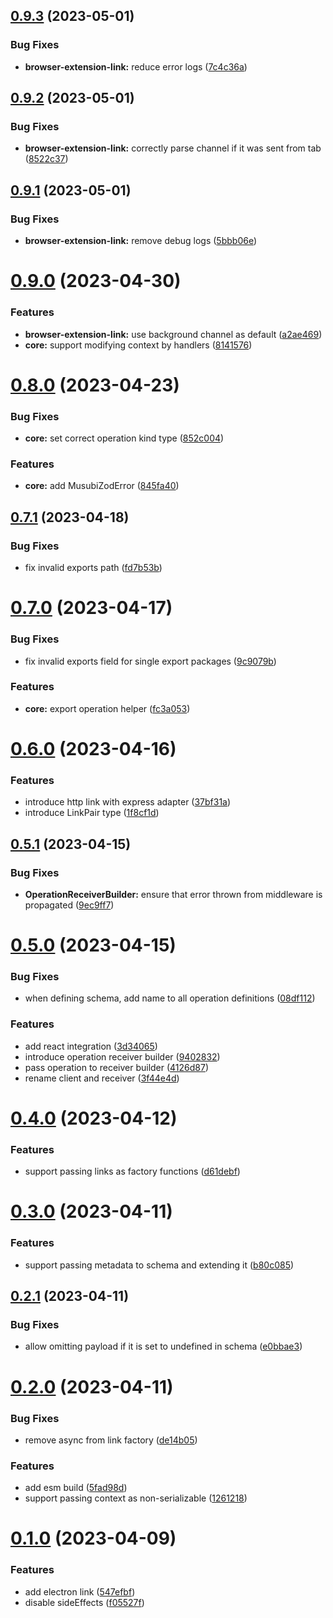 ## [0.9.3](https://github.com/TheUnderScorer/musubi/compare/browser-extension-link-v0.9.2...browser-extension-link-v0.9.3) (2023-05-01)


### Bug Fixes

* **browser-extension-link:** reduce error logs ([7c4c36a](https://github.com/TheUnderScorer/musubi/commit/7c4c36aa53347f05fe2a967632a581b048f550c6))

## [0.9.2](https://github.com/TheUnderScorer/musubi/compare/browser-extension-link-v0.9.1...browser-extension-link-v0.9.2) (2023-05-01)


### Bug Fixes

* **browser-extension-link:** correctly parse channel if it was sent from tab ([8522c37](https://github.com/TheUnderScorer/musubi/commit/8522c37837d9e57464cdc6bbc326e36853f533a5))

## [0.9.1](https://github.com/TheUnderScorer/musubi/compare/browser-extension-link-v0.9.0...browser-extension-link-v0.9.1) (2023-05-01)


### Bug Fixes

* **browser-extension-link:** remove debug logs ([5bbb06e](https://github.com/TheUnderScorer/musubi/commit/5bbb06e41ef44f5ffd88521e9c015ffac67d1b5d))

# [0.9.0](https://github.com/TheUnderScorer/musubi/compare/browser-extension-link-v0.8.0...browser-extension-link-v0.9.0) (2023-04-30)


### Features

* **browser-extension-link:** use background channel as default ([a2ae469](https://github.com/TheUnderScorer/musubi/commit/a2ae469df90d75a0715afc5fd4ee536f6600c012))
* **core:** support modifying context by handlers ([8141576](https://github.com/TheUnderScorer/musubi/commit/8141576997da59d6cd519f901a921c133607931e))

# [0.8.0](https://github.com/TheUnderScorer/musubi/compare/browser-extension-link-v0.7.1...browser-extension-link-v0.8.0) (2023-04-23)


### Bug Fixes

* **core:** set correct operation kind type ([852c004](https://github.com/TheUnderScorer/musubi/commit/852c0049bd5e70fedaa8ff8ae0650d276c5c9f28))


### Features

* **core:** add MusubiZodError ([845fa40](https://github.com/TheUnderScorer/musubi/commit/845fa4007454fae3b1f45f2eb43bd126a1b06574))

## [0.7.1](https://github.com/TheUnderScorer/musubi/compare/browser-extension-link-v0.7.0...browser-extension-link-v0.7.1) (2023-04-18)


### Bug Fixes

* fix invalid exports path ([fd7b53b](https://github.com/TheUnderScorer/musubi/commit/fd7b53be9c5e9f02d295f8584001a3b637ea733e))

# [0.7.0](https://github.com/TheUnderScorer/musubi/compare/browser-extension-link-v0.6.0...browser-extension-link-v0.7.0) (2023-04-17)


### Bug Fixes

* fix invalid exports field for single export packages ([9c9079b](https://github.com/TheUnderScorer/musubi/commit/9c9079b6a31b840307e67ba1ea21a9142b778470))


### Features

* **core:** export operation helper ([fc3a053](https://github.com/TheUnderScorer/musubi/commit/fc3a0531bcf212c1f675c23e309777dc6fb14f16))

# [0.6.0](https://github.com/TheUnderScorer/musubi/compare/browser-extension-link-v0.5.1...browser-extension-link-v0.6.0) (2023-04-16)


### Features

* introduce http link with express adapter ([37bf31a](https://github.com/TheUnderScorer/musubi/commit/37bf31ac14229944233ec18f55e3df3deb41596e))
* introduce LinkPair type ([1f8cf1d](https://github.com/TheUnderScorer/musubi/commit/1f8cf1d65c533f17eee7de905a23629f3731f0ec))

## [0.5.1](https://github.com/TheUnderScorer/musubi/compare/browser-extension-link-v0.5.0...browser-extension-link-v0.5.1) (2023-04-15)


### Bug Fixes

* **OperationReceiverBuilder:** ensure that error thrown from middleware is propagated ([9ec9ff7](https://github.com/TheUnderScorer/musubi/commit/9ec9ff7b29a49d36ed8590c2ec7de46cddbf8cdc))

# [0.5.0](https://github.com/TheUnderScorer/musubi/compare/browser-extension-link-v0.4.0...browser-extension-link-v0.5.0) (2023-04-15)


### Bug Fixes

* when defining schema, add name to all operation definitions ([08df112](https://github.com/TheUnderScorer/musubi/commit/08df112caffe6a2d4c13e65416c81178d4c1acb7))


### Features

* add react integration ([3d34065](https://github.com/TheUnderScorer/musubi/commit/3d34065c360633bbc5915779d4f2da26caadcfa0))
* introduce operation receiver builder ([9402832](https://github.com/TheUnderScorer/musubi/commit/9402832f88505f119397a5f310764e92162069b0))
* pass operation to receiver builder ([4126d87](https://github.com/TheUnderScorer/musubi/commit/4126d87e11be4064ef01731431e9024355fdf0a3))
* rename client and receiver ([3f44e4d](https://github.com/TheUnderScorer/musubi/commit/3f44e4dd124ae69a79525b8bd68f04f164358c31))

# [0.4.0](https://github.com/TheUnderScorer/musubi/compare/browser-extension-link-v0.3.0...browser-extension-link-v0.4.0) (2023-04-12)


### Features

* support passing links as factory functions ([d61debf](https://github.com/TheUnderScorer/musubi/commit/d61debf5631943506b681c23379e62ce13469c26))

# [0.3.0](https://github.com/TheUnderScorer/musubi/compare/browser-extension-link-v0.2.1...browser-extension-link-v0.3.0) (2023-04-11)


### Features

* support passing metadata to schema and extending it ([b80c085](https://github.com/TheUnderScorer/musubi/commit/b80c085ab33c69bddba5676bb600eebe0c2e0247))

## [0.2.1](https://github.com/TheUnderScorer/musubi/compare/browser-extension-link-v0.2.0...browser-extension-link-v0.2.1) (2023-04-11)


### Bug Fixes

* allow omitting payload if it is set to undefined in schema ([e0bbae3](https://github.com/TheUnderScorer/musubi/commit/e0bbae3a142d31faccc40c710af5b7e7d807c718))

# [0.2.0](https://github.com/TheUnderScorer/musubi/compare/browser-extension-link-v0.1.0...browser-extension-link-v0.2.0) (2023-04-11)


### Bug Fixes

* remove async from link factory ([de14b05](https://github.com/TheUnderScorer/musubi/commit/de14b05bfface5f37ebe089a3d1b26468fd3bb98))


### Features

* add esm build ([5fad98d](https://github.com/TheUnderScorer/musubi/commit/5fad98d1d21e19c3c4da5415257f2d40160b3fb8))
* support passing context as non-serializable ([1261218](https://github.com/TheUnderScorer/musubi/commit/126121807c394a67f1adedb4f60e12c37051ee8d))

# [0.1.0](https://github.com/TheUnderScorer/musubi/compare/browser-extension-link-v0.0.1...browser-extension-link-v0.1.0) (2023-04-09)


### Features

* add electron link ([547efbf](https://github.com/TheUnderScorer/musubi/commit/547efbfe283e9a4e108cb550b574ce16eb93bff2))
* disable sideEffects ([f05527f](https://github.com/TheUnderScorer/musubi/commit/f05527fbc0fa7dfb57d64d274bc38c47eb563133))

